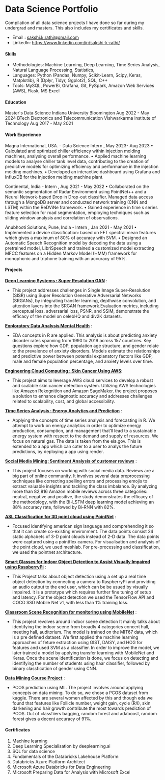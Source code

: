 # Data Science Portfolio
Compilation of all data science projects I have done so far during my undergrad and masters. This also includes my certificates and skills.
  - Email : sakshi.k.rathi@gmail.com
  - LinkedIn: https://www.linkedin.com/in/sakshi-k-rathi/
  
#### Skills
- Methodologies: Machine Learning, Deep Learning, Time Series Analysis, Natural Language Processing, Statistics,
- Languages: Python (Pandas, Numpy, Scikit-Learn, Scipy, Keras, Matplotlib), R (Dplyr, Tidyr, Ggplot2), SQL, C++
- Tools: MySQL, PowerBi, Grafana, Git, PySpark, Amazon Web Services (AWS), Flask, MS Excel
  
#### Education
Master's Data Science Indiana University Bloomington Aug 2022 - May 2024
BTech Electronics and Telecommunication Vishwarkarma Institute of Technology Aug 2017 - May 2021

#### Work Experience
Magna International, USA. - Data Science Intern , May 2023- Aug 2023
• Calculated and optimized chiller efficiency within injection molding machines, analysing overall performance. 
• Applied machine learning models to analyse chiller tank level data, contributing to the creation of predictive models for 
optimizing efficiency and performance in the injection molding machines. 
• Developed an interactive dashboard using Grafana and InfluxDB for the injection melding machine plant.
 
Continental, India - Intern , Aug 2021 - May 2022
• Collaborated on the semantic segmentation of Radar Environment using PointNet++ and a Neural Network-based Drop
in Drop-out classifier. Managed data access through a MongoDB server and conducted network training (CNN and 
LSTM) within the ReDViNe framework. 
• Gained experience in time s series feature selection for road segmentation, employing techniques such as sliding 
window analysis and correlation of observations.

Anubhooti Solutions, Pune, India - Intern , Jan 2021 - May 2021
• Implemented a device classification: based on FFT spectral mean features which gives a maximum of 80% of accuracy 
with SVM. 
• Designed an Automatic Speech Recognition model by decoding the data using a pretrained model, LibriSpeech and 
trained a customized model extracting MFCC features on a Hidden Markov Model (HMM) framework for monophonic 
and triphone training with an accuracy of 95%.

#### Projects

**[Deep Learning Systems : Super Resolution GAN](https://github.com/sakshiiiir/Deep-Learning--SRGAN)** :
- This project addresses challenges in Single Image Super-Resolution (SISR) using Super Resolution Generative Adversarial Networks (SRGANs), by integrating transfer learning, depthwise convolution, and attention layers into the SRGAN framework.Evaluation metrics, including perceptual loss, adversarial 
loss, PSNR, and SSIM, demonstrate the efficacy of the model on celebHQ and div2K datasets.

**[Exploratory Data Analysis Mental Health](https://github.com/sakshiiiir/EDA-Mental-Health)** :
- EDA concepts in R are applied. This analysis is about predicting anxiety disorder rates spanning from 1990 to 2019 across 157 countries. Key questions explore how GDP, population age structure, and gender relate to the prevalence of anxiety disorders. Models estimate the relationships and predictive power between potential explanatory factors like GDP, male and female population percentage, and anxiety levels over time. 

**[Engineering Cloud Computing : Skin Cancer Using AWS](https://github.com/sakshiiiir/AWS-Skin-Cancer)**:
- This project aims to leverage AWS cloud services to develop a robust and scalable skin cancer detection system. Utilizing AWS technologies like 
Amazon Rekognition and Amazon SageMaker, the project proposes a solution to enhance diagnostic accuracy and addresses challenges related to scalability, cost, and global accessibility.

**[Time Series Analysis : Energy Analytics and Prediction](https://github.com/sakshiiiir/Time-Series-Analysis-Energy-Analytics)** :
- Applying the concepts of time series analysis and forecasting in R. We attempt to work on energy analytics in order to optimize energy production, consumption, and management that’ll lead to a sustainable energy system with respect to the demand and supply of resources. We focus on natural gas. The data is taken from the eia.gov. This is extended to a app which can cater to a user to analys the future predictions, by deploying a app using render.
  
**[Social Media Mining: Sentiment Analysis of customer reviews](https://github.com/sakshiiiir/Sentiment-Analysis-of-Customer-Reviews)** :
- This project focuses on working with social media data. Reviews are a big part of online community. It involves several data preprocessing techniques like correcting spelling errors and processing emojis to extract valuable insights and tackling the class imbalance. By analyzing more than 82,816 Amazon mobile reviews across three categories: neutral, negative and positive, the study demonstrates the efficacy of the methodology, with the Bi-LSTM deep learning model achieving an 88% accuracy rate, followed by Bi-RNN with 82%. 

**[ASL Classification for 3D point cloud using PointNet](https://github.com/sakshiiiir/ASL-Classification-for-3D-point-cloud)** :
- Focused identifying american sign language and comprehending it so that it can create co-existing environment. The data points consist 24 static alphabets of 3-D point clouds instead of 2-D data. The data points were captured using a pointflex camera. For visualisation and analysis of the point cloud, we used meshlab. For pre-processing and classification, we used the pointnet architecture.

**[Smart Glasses for Indoor Object Detection to Assist Visually Impaired using RaspberryPi](https://github.com/sakshiiiir/Smart-Glasses-for-Indoor-Object-Detection)** :
- This Project talks about object detection using a set up a real time object detection by connecting a camera to RaspberryPi and providing an audio output to the end user, which can be be usued by visually impaired. It is a prototype which requires further fine tuning of setup and latency. For the object detection we used the TensorFlow API and COCO SSD Mobile Net v1, with less than 1% training loss. 

**[Classroom Scene Recognition for monitoring using MobileNet](https://github.com/sakshiiiir/Classroom-Scene-Recognition)** :
- This project revolves around indoor scene detection It mainly talks about identifying the indoor scene from broadly 4 categories concert hall, meeting hall, auditorium. The model is trained on the MIT67 data, which is a pre defined dataset. We first applied the machine learning approaches of feture extraction using GIST, DAISY, and HOG for features and used SVM as a classifier. In order to improve the model, we later trained a model by applying transfer learning with MobileNet and Keras. Once the scene identification is done, we focus on detecting and identifying the number of students using haar classifier, followed by binary classfication of gender using CNN.

**[Data Mining Course Project](https://github.com/sakshiiiir/Data-Mining-PCOS)** :
- PCOS prediction using ML. The project involves around applying concepts on data mining. To do so, we chose a PCOS dataset from kaggle. There are several women affected by this and though eda we found that features like Follicle number, weight gain, cycle (R/I), skin darkening
and hair growth contribute the most towards prediction of PCOS. Out of classfiiers bagging, random forest and adaboost, random forest gives a decent accuracy of 91%.

#### Certificates
1. Machine learning
2. Deep Learning Specialisation by deeplearning.ai
3. SQL for data science
4. Fundamentals of the Databricks Lakehouse Platform
5. Databricks Azure Platform Architect 
6. Microsoft Azure Databricks for Data Engineering 
7. Microsoft Preparing Data for Analysis with Microsoft Excel
